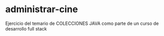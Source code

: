 # administrar-cine
Ejercicio del temario de COLECCIONES JAVA como parte de un curso de desarrollo full stack
